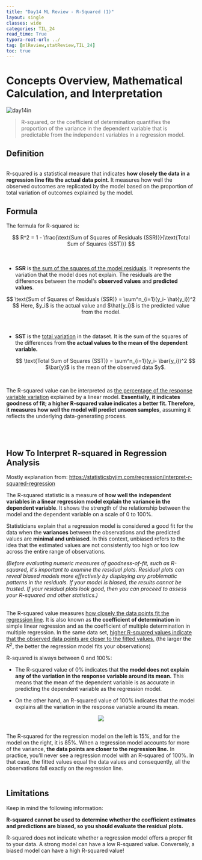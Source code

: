 ```yaml
---
title: "Day14 ML Review - R-Squared (1)"
layout: single
classes: wide
categories: TIL_24
read_time: True
typora-root-url: ../
tag: [mlReview,statReview,TIL_24]
toc: true
---
```


# Concepts Overview, Mathematical Calculation, and Interpretation

<img src= "/blog/images/2024-06-03-TIL24_Day14/51814BE8-A96C-4F2E-BE46-590A3DAB8ADE_1_105_c.jpeg" alt="day14in">

<br>

> R-squared, or the coefficient of determination quantifies the proportion of the variance in the dependent variable that is predictable from the independent variables in a regression model.



## Definition

<center>
<img arc= "/blog/images/2024-06-03-TIL24_Day14/image-20240605161515624.png">
</center>

R-squared is a statistical measure that indicates **how closely the data in a regression line fits the actual data point**. It measures how well the observed outcomes are replicated by the model based on the proportion of total variation of outcomes explained by the model.



## Formula

The formula for R-squared is:

<center>
  $$
  R^2 = 1 - \frac{\text{Sum of Squares of Residuals (SSR)}}{\text{Total Sum of Squares (SST)}}
  $$
</center>
<br><br>

- **$\text{SSR}$** is <u>the sum of the squares of the model residuals</u>. It represents the variation that the model does not explain. The residuals are the differences between the model's **observed values** and **predicted values**. 

<center>
  $$
 \text{Sum of Squares of Residuals (SSR)} = \sum^n_{i=1}(y_i- \hat{y_i})^2
  $$  
Here, $y_i$ is the actual value and $\hat{y_i}$ is the predicted value from the model.
</center>
<br><br>

- **$\text{SST}$** is the <u>total variation</u> in the dataset. It is the sum of the squares of the differences from **the actual values to the mean of the dependent variable.**

  <center>
    $$
   \text{Total Sum of Squares (SST)} = \sum^n_{i=1}(y_i- \bar{y_i})^2
    $$  
    $\bar{y}$ is the mean of the observed data $y$.
  </center>

<br>



The R-squared value can be interpreted as <u>the percentage of the response variable variation</u> explained by a linear model. **Essentially, it indicates goodness of fit; a higher R-squared value indicates a better fit. Therefore, it measures how well the model will predict unseen samples**, assuming it reflects the underlying data-generating process.

<br><br>

## How To Interpret R-squared in Regression Analysis

Mostly explanation from: https://statisticsbyjim.com/regression/interpret-r-squared-regression



The R-squared statistic is a measure of **how well the independent variables in a linear regression model explain the variance in the dependent variable**. It shows the strength of the relationship between the model and the dependent variable on a scale of 0 to 100%.

Statisticians explain that a regression model is considered a good fit for the data when the **variances** between the observations and the predicted values are **minimal and unbiased**. In this context, unbiased refers to the idea that the estimated values are not consistently too high or too low across the entire range of observations.

*(Before evaluating numeric measures of goodness-of-fit, such as R-squared, it's important to examine the residual plots. Residual plots can reveal biased models more effectively by displaying any problematic patterns in the residuals. If your model is biased, the results cannot be trusted. If your residual plots look good, then you can proceed to assess your R-squared and other statistics.)*



<br>The R-squared value measures <u>how closely the data points fit the regression line</u>. It is also known as **the coefficient of determination** in simple linear regression and as the coefficient of multiple determination in multiple regression. In the same data set, <u>higher R-squared values indicate that the observed data points are closer to the fitted values.</u> (the larger the $R^2$, the better the regression model fits your observations) <br>

R-squared is always between 0 and 100%:

- The R-squared value of 0% indicates that **the model does not explain any of the variation in the response variable around its mean.** This means that the mean of the dependent variable is as accurate in predicting the dependent variable as the regression model.

- On the other hand, an R-squared value of 100% indicates that the model explains all the variation in the response variable around its mean.

<center>
<img src="/blog/images/2024-06-03-TIL24_Day14/image-20240605163902578.png">
</center>


<br>

The R-squared for the regression model on the left is 15%, and for the model on the right, it is 85%. When a regression model accounts for more of the variance, **the data points are closer to the regression line.** In practice, you’ll never see a regression model with an R-squared of 100%. In that case, the fitted values equal the data values and consequently, all the observations fall exactly on the regression line.<bR><br>

## Limitations

Keep in mind the following information:

**R-squared cannot be used to determine whether the coefficient estimates and predictions are biased, so you should evaluate the residual plots.**

R-squared does not indicate whether a regression model offers a proper fit to your data. A strong model can have a low R-squared value. Conversely, a biased model can have a high R-squared value!

